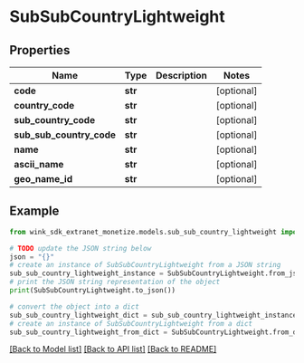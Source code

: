 # SubSubCountryLightweight


## Properties

Name | Type | Description | Notes
------------ | ------------- | ------------- | -------------
**code** | **str** |  | [optional] 
**country_code** | **str** |  | [optional] 
**sub_country_code** | **str** |  | [optional] 
**sub_sub_country_code** | **str** |  | [optional] 
**name** | **str** |  | [optional] 
**ascii_name** | **str** |  | [optional] 
**geo_name_id** | **str** |  | [optional] 

## Example

```python
from wink_sdk_extranet_monetize.models.sub_sub_country_lightweight import SubSubCountryLightweight

# TODO update the JSON string below
json = "{}"
# create an instance of SubSubCountryLightweight from a JSON string
sub_sub_country_lightweight_instance = SubSubCountryLightweight.from_json(json)
# print the JSON string representation of the object
print(SubSubCountryLightweight.to_json())

# convert the object into a dict
sub_sub_country_lightweight_dict = sub_sub_country_lightweight_instance.to_dict()
# create an instance of SubSubCountryLightweight from a dict
sub_sub_country_lightweight_from_dict = SubSubCountryLightweight.from_dict(sub_sub_country_lightweight_dict)
```
[[Back to Model list]](../README.md#documentation-for-models) [[Back to API list]](../README.md#documentation-for-api-endpoints) [[Back to README]](../README.md)


